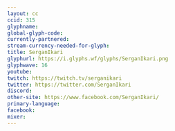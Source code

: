 ```yaml
---
layout: cc
ccid: 315
glyphname: 
global-glyph-code: 
currently-partnered: 
stream-currency-needed-for-glyph: 
title: SerganIkari
glyphurl: https://i.glyphs.wf/glyphs/SerganIkari.png
glyphwave: 16
youtube: 
twitch: https://twitch.tv/serganikari
twitter: https://twitter.com/SerganIkari
discord: 
other-site: https://www.facebook.com/SerganIkari/
primary-language: 
facebook: 
mixer: 
---
```


